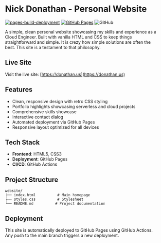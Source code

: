# Nick Donathan - Personal Website

[![pages-build-deployment](https://github.com/ndonathan/website/actions/workflows/pages/pages-build-deployment/badge.svg)](https://github.com/ndonathan/website/actions/workflows/pages/pages-build-deployment)
[![GitHub Pages](https://img.shields.io/badge/GitHub%20Pages-ndonathan.github.io-blue)](https://ndonathan.github.io)
![GitHub](https://img.shields.io/badge/GitHub-ndonathan-lightgrey)

A simple, clean personal website showcasing my skills and experience as a Cloud Engineer. Built with vanilla HTML and CSS to keep things straightforward and simple. It is crezy how simple solutions are often the best. This site is a testament to that philosophy.

## Live Site

Visit the live site: [https://donathan.us](https://donathan.us)

## Features

- Clean, responsive design with retro CSS styling
- Portfolio highlights showcasing serverless and cloud projects
- Comprehensive skills showcase
- Interactive contact dialog
- Automated deployment via GitHub Pages
- Responsive layout optimized for all devices

## Tech Stack

- **Frontend**: HTML5, CSS3
- **Deployment**: GitHub Pages
- **CI/CD**: GitHub Actions

## Project Structure

```text
website/
├── index.html          # Main homepage
├── styles.css          # Stylesheet
└── README.md          # Project documentation
```

## Deployment

This site is automatically deployed to GitHub Pages using GitHub Actions. Any push to the main branch triggers a new deployment.
